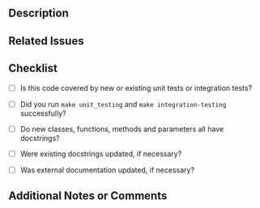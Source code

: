 <!--
Thanks for contributing a pull request!

If this is your first time, please have a look at the contribution guidelines here:

https://github.com/superduperdb/superduperdb/blob/main/CONTRIBUTING.md
-->


## Description

<!-- A brief description of the changes in this pull request -->


## Related Issues

<!-- Link to any related github issues here.

Examples:
   Update serialization (fix #1234)
   Move data to location (see #3456)

You might want to read
https://github.com/blog/1506-closing-issues-via-pull-requests
-->


## Checklist

- [ ] Is this code covered by new or existing unit tests or integration tests?
- [ ] Did you run `make unit_testing` and `make integration-testing` successfully?
- [ ] Do new classes, functions, methods and parameters all have docstrings?
- [ ] Were existing docstrings updated, if necessary?
- [ ] Was external documentation updated, if necessary?


## Additional Notes or Comments
